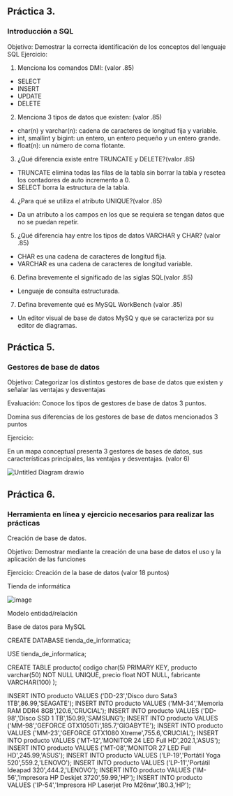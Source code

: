 ## Práctica 3.
### Introducción a SQL
Objetivo: Demostrar la correcta identificación de los conceptos del lenguaje SQL
Ejercicio:

1. Menciona los comandos DMl: (valor .85)
- SELECT 
- INSERT 
- UPDATE 
- DELETE
2. Menciona 3 tipos de datos que existen: (valor .85)
- char(n) y varchar(n): cadena de caracteres de longitud fija y variable. 
- int, smallint y bigint: un entero, un entero pequeño y un entero grande.
- float(n): un número de coma flotante.
3. ¿Qué diferencia existe entre TRUNCATE y DELETE?(valor .85)
- TRUNCATE elimina todas las filas de la tabla sin borrar la tabla y resetea los contadores de auto incremento a 0. 
- SELECT borra la estructura de la tabla.
4. ¿Para qué se utiliza el atributo UNIQUE?(valor .85)
- Da un atributo a los campos en los que se requiera se tengan datos que no se puedan repetir.
5. ¿Qué diferencia hay entre los tipos de datos VARCHAR y CHAR? (valor .85)
- CHAR es una cadena de caracteres de longitud fija.
- VARCHAR es una cadena de caracteres de longitud variable.
6. Defina brevemente el significado de las siglas SQL(valor .85)
- Lenguaje de consulta estructurada.
7. Defina brevemente qué es MySQL WorkBench (valor .85)
- Un editor visual de base de datos MySQ y que se caracteriza por su editor de diagramas.

## Práctica 5.
### Gestores de base de datos

Objetivo: Categorizar los distintos gestores de base de datos que existen y señalar las
ventajas y desventajas

Evaluación: Conoce los tipos de gestores de base de datos 3 puntos.

Domina sus diferencias de los gestores de base de datos mencionados 3 puntos

Ejercicio:

En un mapa conceptual presenta 3 gestores de bases de datos, sus características
principales, las ventajas y desventajas. (valor 6)

![Untitled Diagram drawio](https://user-images.githubusercontent.com/102439815/173160826-51cc50a9-4958-474f-bc4d-b037bf819486.png)

## Práctica 6.
### Herramienta en línea y ejercicio necesarios para realizar las prácticas

Creación de base de datos.

Objetivo: Demostrar mediante la creación de una base de datos el uso y la aplicación de
las funciones

Ejercicio: Creación de la base de datos (valor 18 puntos)

Tienda de informática

![image](https://user-images.githubusercontent.com/91554777/170415101-717bca19-3644-46a9-8a57-8d5940c5d283.png)




Modelo entidad/relación




Base de datos para MySQL

CREATE DATABASE tienda_de_informatica;

USE tienda_de_informatica;

CREATE TABLE producto(
codigo char(5) PRIMARY KEY,
producto varchar(50) NOT NULL UNIQUE,
precio float NOT NULL,
fabricante VARCHAR(100)
);

INSERT INTO producto VALUES ('DD-23','Disco duro Sata3 1TB',86.99,'SEAGATE');
INSERT INTO producto VALUES ('MM-34','Memoria RAM DDR4 8GB',120.6,'CRUCIAL');
INSERT INTO producto VALUES ('DD-98','Disco SSD 1 TB',150.99,'SAMSUNG');
INSERT INTO producto VALUES ('MM-98','GEFORCE GTX1050Ti',185.7,'GIGABYTE');
INSERT INTO producto VALUES ('MM-23','GEFORCE GTX1080 Xtreme',755.6,'CRUCIAL');
INSERT INTO producto VALUES ('MT-12','MONITOR 24 LED Full HD',202.1,'ASUS');
INSERT INTO producto VALUES ('MT-08','MONITOR 27 LED Full HD',245.99,'ASUS');
INSERT INTO producto VALUES ('LP-19','Portátil Yoga 520',559.2,'LENOVO');
INSERT INTO producto VALUES ('LP-11','Portátil Ideapad 320',444.2,'LENOVO');
INSERT INTO producto VALUES ('IM-56','Impresora HP Deskjet 3720',59.99,'HP');
INSERT INTO producto VALUES ('IP-54','Impresora HP Laserjet Pro M26nw',180.3,'HP');
